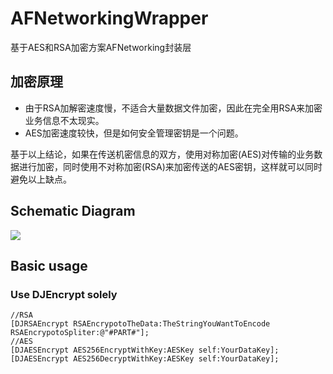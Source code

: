 # AFNetworkingWrapper

基于AES和RSA加密方案AFNetworking封装层

## 加密原理

- 由于RSA加解密速度慢，不适合大量数据文件加密，因此在完全用RSA来加密业务信息不太现实。
- AES加密速度较快，但是如何安全管理密钥是一个问题。

基于以上结论，如果在传送机密信息的双方，使用对称加密(AES)对传输的业务数据进行加密，同时使用不对称加密(RSA)来加密传送的AES密钥，这样就可以同时避免以上缺点。

## Schematic Diagram

![](https://github.com/zsading/AFNetworkingWrapper/blob/master/AFNetworkingWrapper/5066741493393_thumbs.jpg)


## Basic usage

### Use DJEncrypt solely
```
//RSA
[DJRSAEncrypt RSAEncrypotoTheData:TheStringYouWantToEncode RSAEncrypotoSpliter:@"#PART#"];
//AES
[DJAESEncrypt AES256EncryptWithKey:AESKey self:YourDataKey];
[DJAESEncrypt AES256DecryptWithKey:AESKey self:YourDataKey];
```
